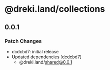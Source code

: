 # @dreki.land/collections

## 0.0.1
### Patch Changes

- dcdcbd7: initial release
- Updated dependencies [dcdcbd7]
  - @dreki.land/shared@0.0.1
